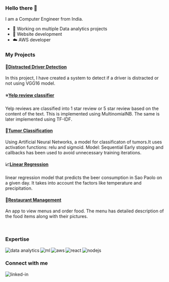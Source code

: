 ### Hello there 👋
I am a Computer Engineer from India.
- 🔭 Working on multiple Data analytics projects
- 🌱 Website development
- ☁️ AWS developer
<h3>My Projects</h3>
<h4>🚗<a href="https://github.com/janvi08/Distracted-driver-detection-system">Distracted Driver Detection</a></h4>
<p>In this project, I have created a system to detect if a driver is distracted or not using VGG16 model.</p>
<h4>⭐<a href="https://github.com/janvi08/Reviews-classification-NLP-">Yelp review classifier</a></h4>
<p>Yelp reviews are classified into 1 star review or 5 star review based on the content of the text. This is implemented using MultinomialNB. The same is later implemented using TF-IDF.<p>
<h4>🔬<a href="https://github.com/janvi08/Linear-Regression---beer-consumption">Tumor Classification</a></h4>
<p>Using Artificial Neural Networks, a model for classificaton of tumors.It uses activation functions: relu and sigmoid. Model: Sequential Early stopping and callbacks has been used to avoid unnecessary training iterations.</p>
<h4>📈<a href="https://github.com/janvi08/Reviews-classification-NLP-">Linear Regression</a></h4>
<p> linear regression model that predicts the beer consumption in Sao Paolo on a given day. It takes into account the factors like temperature and precipitation.</p>
<h4>🍕<a href="https://github.com/janvi08/Restaurant-Menu-Ordering-system">Restaurant Management</a></h4>
<p>An app to view menus and order food. The menu has detailed description of the food items along with their pictures.</p>
<br>
<h3>Expertise</h3>
<p>
<img align="left" alt="data analytics" src="https://img.shields.io/badge/Data%20analytics-%23F2C811?style=for-the-badge&logo=powerbi&logoColor=black" />
<img align="left" alt="ml" src="https://img.shields.io/badge/Machine%20Learning-%23E2E2E2?style=for-the-badge&logo=tensorflow&logoColor=%23#FF6F00" />
<img align="left" alt="aws" src="https://img.shields.io/badge/Amazon%20AWS-%23232F3E?logo=amazon-aws&logoColor=white&style=for-the-badge" /> 
<img align="left" alt="react" src="https://img.shields.io/badge/react%20-%2320232a.svg?&style=for-the-badge&logo=react&logoColor=%2361DAFB" />
<img align="left" alt="nodejs" src="https://img.shields.io/badge/node.js%20-%2343853D.svg?&style=for-the-badge&logo=node.js&logoColor=white" /></p>
<br>
<h3> Connect with me </h4>
<a href="https://www.linkedin.com/in/janvi-phadtare-793431130/"><img align="left" alt="linked-in" src="https://img.shields.io/badge/linkedin-%230077B5.svg?&style=for-the-badge&logo=linkedin&logoColor=white" /></a>
